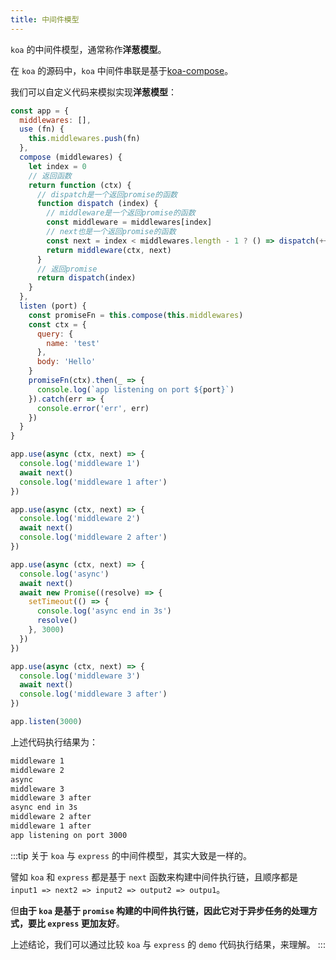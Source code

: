 ```yaml
---
title: 中间件模型
---
```


`koa` 的中间件模型，通常称作**洋葱模型**。

在 `koa` 的源码中，`koa` 中间件串联是基于[koa-compose](https://www.npmjs.com/package/koa-compose)。

我们可以自定义代码来模拟实现**洋葱模型**：

```js
const app = {
  middlewares: [],
  use (fn) {
    this.middlewares.push(fn)
  },
  compose (middlewares) {
    let index = 0
    // 返回函数
    return function (ctx) {
      // dispatch是一个返回promise的函数
      function dispatch (index) {
        // middleware是一个返回promise的函数
        const middleware = middlewares[index]
        // next也是一个返回promise的函数
        const next = index < middlewares.length - 1 ? () => dispatch(++index) : () => Promise.resolve()
        return middleware(ctx, next)
      }
      // 返回promise
      return dispatch(index)
    }
  },
  listen (port) {
    const promiseFn = this.compose(this.middlewares)
    const ctx = {
      query: {
        name: 'test'
      },
      body: 'Hello'
    }
    promiseFn(ctx).then(_ => {
      console.log(`app listening on port ${port}`)
    }).catch(err => {
      console.error('err', err)
    })
  }
}

app.use(async (ctx, next) => {
  console.log('middleware 1')
  await next()
  console.log('middleware 1 after')
})

app.use(async (ctx, next) => {
  console.log('middleware 2')
  await next()
  console.log('middleware 2 after')
})

app.use(async (ctx, next) => {
  console.log('async')
  await next()
  await new Promise((resolve) => {
    setTimeout(() => {
      console.log('async end in 3s')
      resolve()
    }, 3000)
  })
})

app.use(async (ctx, next) => {
  console.log('middleware 3')
  await next()
  console.log('middleware 3 after')
})

app.listen(3000)
```

上述代码执行结果为：

```zsh
middleware 1
middleware 2
async
middleware 3
middleware 3 after
async end in 3s
middleware 2 after
middleware 1 after
app listening on port 3000
```

:::tip
关于 `koa` 与 `express` 的中间件模型，其实大致是一样的。

譬如 `koa` 和 `express` 都是基于 `next` 函数来构建中间件执行链，且顺序都是 `input1 => next2 => input2 => output2 => outpu1`。

但**由于 `koa` 是基于 `promise` 构建的中间件执行链，因此它对于异步任务的处理方式，要比 `express` 更加友好**。

上述结论，我们可以通过比较 `koa` 与 `express` 的 `demo` 代码执行结果，来理解。
:::
